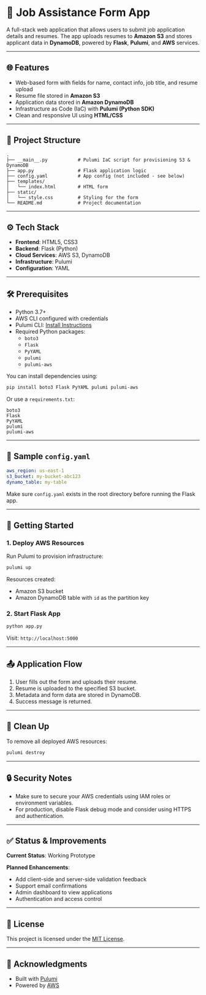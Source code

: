 # 🧾 Job Assistance Form App

A full-stack web application that allows users to submit job application details and resumes. The app uploads resumes to **Amazon S3** and stores applicant data in **DynamoDB**, powered by **Flask**, **Pulumi**, and **AWS** services.

---

## 🌐 Features

- Web-based form with fields for name, contact info, job title, and resume upload  
- Resume file stored in **Amazon S3**  
- Application data stored in **Amazon DynamoDB**  
- Infrastructure as Code (IaC) with **Pulumi (Python SDK)**  
- Clean and responsive UI using **HTML/CSS**

---

## 📁 Project Structure

```
.
├── __main__.py           # Pulumi IaC script for provisioning S3 & DynamoDB
├── app.py                # Flask application logic
├── config.yaml           # App config (not included - see below)
├── templates/
│   └── index.html        # HTML form
├── static/
│   └── style.css         # Styling for the form
└── README.md             # Project documentation
```

---

## ⚙️ Tech Stack

- **Frontend**: HTML5, CSS3  
- **Backend**: Flask (Python)  
- **Cloud Services**: AWS S3, DynamoDB  
- **Infrastructure**: Pulumi  
- **Configuration**: YAML  

---

## 🛠️ Prerequisites

- Python 3.7+
- AWS CLI configured with credentials
- Pulumi CLI: [Install Instructions](https://www.pulumi.com/docs/get-started/install/)
- Required Python packages:
  - `boto3`
  - `Flask`
  - `PyYAML`
  - `pulumi`
  - `pulumi-aws`

You can install dependencies using:

```bash
pip install boto3 Flask PyYAML pulumi pulumi-aws
```

Or use a `requirements.txt`:

```text
boto3
Flask
PyYAML
pulumi
pulumi-aws
```

---

## 🧾 Sample `config.yaml`

```yaml
aws_region: us-east-1
s3_bucket: my-bucket-abc123
dynamo_table: my-table
```

Make sure `config.yaml` exists in the root directory before running the Flask app.

---

## 🚀 Getting Started

### 1. Deploy AWS Resources

Run Pulumi to provision infrastructure:

```bash
pulumi up
```

Resources created:
- Amazon S3 bucket
- Amazon DynamoDB table with `id` as the partition key

### 2. Start Flask App

```bash
python app.py
```

Visit: `http://localhost:5000`

---

## 📤 Application Flow

1. User fills out the form and uploads their resume.
2. Resume is uploaded to the specified S3 bucket.
3. Metadata and form data are stored in DynamoDB.
4. Success message is returned.

---

## 🧼 Clean Up

To remove all deployed AWS resources:

```bash
pulumi destroy
```

---

## 🔒 Security Notes

- Make sure to secure your AWS credentials using IAM roles or environment variables.
- For production, disable Flask debug mode and consider using HTTPS and authentication.

---

## ✅ Status & Improvements

**Current Status**: Working Prototype

**Planned Enhancements**:
- Add client-side and server-side validation feedback
- Support email confirmations
- Admin dashboard to view applications
- Authentication and access control

---

## 📄 License

This project is licensed under the [MIT License](LICENSE).

---

## 🙌 Acknowledgments

- Built with [Pulumi](https://www.pulumi.com/)
- Powered by [AWS](https://aws.amazon.com/)